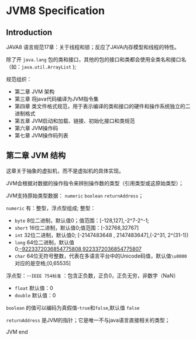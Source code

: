 # JVM8 Specification

## Introduction
JAVA8 语言规范17章：关于线程和锁；反应了JAVA内存模型和线程的特性。

除了开 `java.lang` 包的类和接口，其他的包的接口和类都会使用全类名和接口名（如：`java.util.ArrayList` );


规范组织：
- 第二章 JVM 架构
- 第三章 将java代码编译为JVM指令集
- 第四章 类文件格式规范，用于表示编译的类和接口的硬件和操作系统独立的二进制格式
- 第五章 JVM启动和加载、链接、初始化接口和类规范
- 第六章 JVM操作码
- 第七章 JVM操作码列表


## 第二章 JVM 结构
这章关于抽象的虚拟机，而不是虚拟机的具体实现。

JVM会根据对数据的操作指令来辨别操作数的类型（引用类型或这原始类型）；

JVM支持原始类型数据： `numeric` `boolean` `returnAddress`；

`numeric` 有：整型，浮点型组成;
整型：    
- `byte` 8位二进制，默认值0；值范围：[-128,127],-2^7-2^-1;
- `short` 16位二进制，默认值0;值范围：[-32768,32767]
- `int`   32位二进制，默认值0; [-2147483648 , 2147483647],(-2^31, 2^(31-1))
- `long`  64位二进制，默认值0;[-9223372036854775808,9223372036854775807](-2^63,2^63)
- `char`  64位无符号整数，代表在多语言平台中的Unicode码值，默认值`\u0000` 对应的是空格;[0,65535]

浮点型：--`IEEE 754标准` ：包含正负数，正负0，正负无穷，非数字（NaN）
- `float`   默认值：0
- `double`  默认值：0

`boolean` 的值可以编码为真假值-`true`和`false`,默认值 `false`

`returnAddress` 是JVM的指针；它是唯一不与java语言直接相关的类型；



































































JVM end
